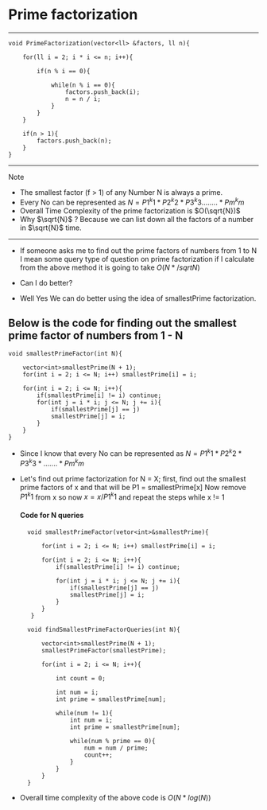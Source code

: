 # Prime factorization
<hr/>

    void PrimeFactorization(vector<ll> &factors, ll n){
        
        for(ll i = 2; i * i <= n; i++){
    
            if(n % i == 0){
    
                while(n % i == 0){
                    factors.push_back(i);
                    n = n / i;
                }
            }
        }
    
        if(n > 1){
            factors.push_back(n);
        }
    }
    
<hr/>

> [!NOTE]
> - The smallest factor (f > 1) of any Number N is always a prime.
> - Every No can be represented as $N = P1^k1 * P2^k2 * P3^k3 ........ *Pm^km$
> - Overall Time Complexity of the prime factorization is $O(\sqrt{N})$
> - Why $\sqrt{N}$ ? Because we can list down all the factors of a number in $\sqrt{N}$ time. 

<hr/>

- If someone asks me to find out the prime factors of numbers from 1 to N
I mean some query type of question on prime factorization
if I calculate from the above method it is going to take $O(N*/sqrt{N})$
- Can I do better?

- Well Yes We can do better using the idea of smallestPrime factorization.
<h2>Below is the code for finding out the smallest prime factor of numbers from 1 - N</h2>

    void smallestPrimeFactor(int N){
    
        vector<int>smallestPrime(N + 1);
        for(int i = 2; i <= N; i++) smallestPrime[i] = i;
        
        for(int i = 2; i <= N; i++){
            if(smallestPrime[i] != i) continue;
            for(int j = i * i; j <= N; j += i){
                if(smallestPrime[j] == j)
                smallestPrime[j] = i;
            }
        }
    }
- Since I know that every No can be represented as $N = P1^k1 * P2^k2 * P3^k3 * ....... * Pm^km$
- Let's find out prime factorization for N = X;
  first, find out the smallest prime factors of x and that will be P1 = smallestPrime[x]
  Now remove  $P1^k1$ from x so now $x = x / P1^k1$
  and repeat the steps while x != 1

  <h4> Code for N queries </h4>
    
        void smallestPrimeFactor(vetor<int>&smallestPrime){
        
            for(int i = 2; i <= N; i++) smallestPrime[i] = i;
        
            for(int i = 2; i <= N; i++){
                if(smallestPrime[i] != i) continue;
        
                for(int j = i * i; j <= N; j += i){
                    if(smallestPrime[j] == j)
                    smallestPrime[j] = i;
                }
            }
         }

        void findSmallestPrimeFactorQueries(int N){
        
            vector<int>smallestPrime(N + 1);
            smallestPrimeFactor(smallestPrime);
        
            for(int i = 2; i <= N; i++){
        
                int count = 0;
        
                int num = i;
                int prime = smallestPrime[num];
        
                while(num != 1){
                    int num = i;
                    int prime = smallestPrime[num];
        
                    while(num % prime == 0){
                        num = num / prime;
                        count++;
                    }
                }
            }
        }

- Overall time complexity of the above code is $O(N*log(N))$
  
  



